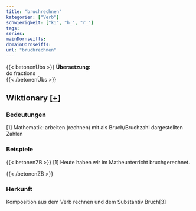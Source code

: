 ```yaml
---
title: "bruchrechnen"
kategorien: ["Verb"]
schwierigkeit: ["k1", "h_", "r_"]
tags:
series:
mainDornseiffs:
domainDornseiffs:
url: "bruchrechnen"
---
```


{{< betonenÜbs >}}
**Übersetzung:**  
do fractions  
{{< /betonenÜbs >}}

## Wiktionary [[+](https://de.wiktionary.org/wiki/bruchrechnen)]

### Bedeutungen
[1] Mathematik: arbeiten (rechnen) mit als Bruch/Bruchzahl dargestellten Zahlen  

### Beispiele
{{< betonenZB >}}
[1] Heute haben wir im Matheunterricht bruchgerechnet.  

{{< /betonenZB >}}
### Herkunft
Komposition aus dem Verb rechnen und dem Substantiv Bruch[3]  


